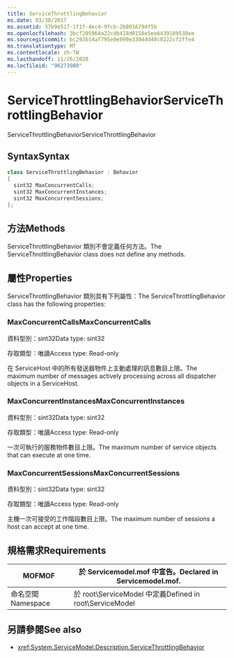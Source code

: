 ```yaml
---
title: ServiceThrottlingBehavior
ms.date: 03/30/2017
ms.assetid: 37b9e517-1f1f-4ec4-9fcb-2b8016794f5b
ms.openlocfilehash: 3bcf205964a22cdb418d0158e5ee6439169538ee
ms.sourcegitcommit: bc293b14af795e0e999e3304dd40c0222cf2ffe4
ms.translationtype: MT
ms.contentlocale: zh-TW
ms.lasthandoff: 11/26/2020
ms.locfileid: "96273980"
---
```

# <a name="servicethrottlingbehavior"></a><span data-ttu-id="1a482-102">ServiceThrottlingBehavior</span><span class="sxs-lookup"><span data-stu-id="1a482-102">ServiceThrottlingBehavior</span></span>

<span data-ttu-id="1a482-103">ServiceThrottlingBehavior</span><span class="sxs-lookup"><span data-stu-id="1a482-103">ServiceThrottlingBehavior</span></span>  
  
## <a name="syntax"></a><span data-ttu-id="1a482-104">Syntax</span><span class="sxs-lookup"><span data-stu-id="1a482-104">Syntax</span></span>  
  
```csharp  
class ServiceThrottlingBehavior : Behavior  
{  
  sint32 MaxConcurrentCalls;  
  sint32 MaxConcurrentInstances;  
  sint32 MaxConcurrentSessions;  
};  
```  
  
## <a name="methods"></a><span data-ttu-id="1a482-105">方法</span><span class="sxs-lookup"><span data-stu-id="1a482-105">Methods</span></span>  

 <span data-ttu-id="1a482-106">ServiceThrottlingBehavior 類別不會定義任何方法。</span><span class="sxs-lookup"><span data-stu-id="1a482-106">The ServiceThrottlingBehavior class does not define any methods.</span></span>  
  
## <a name="properties"></a><span data-ttu-id="1a482-107">屬性</span><span class="sxs-lookup"><span data-stu-id="1a482-107">Properties</span></span>  

 <span data-ttu-id="1a482-108">ServiceThrottlingBehavior 類別具有下列屬性：</span><span class="sxs-lookup"><span data-stu-id="1a482-108">The ServiceThrottlingBehavior class has the following properties:</span></span>  
  
### <a name="maxconcurrentcalls"></a><span data-ttu-id="1a482-109">MaxConcurrentCalls</span><span class="sxs-lookup"><span data-stu-id="1a482-109">MaxConcurrentCalls</span></span>  

 <span data-ttu-id="1a482-110">資料型別：sint32</span><span class="sxs-lookup"><span data-stu-id="1a482-110">Data type: sint32</span></span>  
  
 <span data-ttu-id="1a482-111">存取類型：唯讀</span><span class="sxs-lookup"><span data-stu-id="1a482-111">Access type: Read-only</span></span>  
  
 <span data-ttu-id="1a482-112">在 ServiceHost 中的所有發送器物件上主動處理的訊息數目上限。</span><span class="sxs-lookup"><span data-stu-id="1a482-112">The maximum number of messages actively processing across all dispatcher objects in a ServiceHost.</span></span>  
  
### <a name="maxconcurrentinstances"></a><span data-ttu-id="1a482-113">MaxConcurrentInstances</span><span class="sxs-lookup"><span data-stu-id="1a482-113">MaxConcurrentInstances</span></span>  

 <span data-ttu-id="1a482-114">資料型別：sint32</span><span class="sxs-lookup"><span data-stu-id="1a482-114">Data type: sint32</span></span>  
  
 <span data-ttu-id="1a482-115">存取類型：唯讀</span><span class="sxs-lookup"><span data-stu-id="1a482-115">Access type: Read-only</span></span>  
  
 <span data-ttu-id="1a482-116">一次可執行的服務物件數目上限。</span><span class="sxs-lookup"><span data-stu-id="1a482-116">The maximum number of service objects that can execute at one time.</span></span>  
  
### <a name="maxconcurrentsessions"></a><span data-ttu-id="1a482-117">MaxConcurrentSessions</span><span class="sxs-lookup"><span data-stu-id="1a482-117">MaxConcurrentSessions</span></span>  

 <span data-ttu-id="1a482-118">資料型別：sint32</span><span class="sxs-lookup"><span data-stu-id="1a482-118">Data type: sint32</span></span>  
  
 <span data-ttu-id="1a482-119">存取類型：唯讀</span><span class="sxs-lookup"><span data-stu-id="1a482-119">Access type: Read-only</span></span>  
  
 <span data-ttu-id="1a482-120">主機一次可接受的工作階段數目上限。</span><span class="sxs-lookup"><span data-stu-id="1a482-120">The maximum number of sessions a host can accept at one time.</span></span>  
  
## <a name="requirements"></a><span data-ttu-id="1a482-121">規格需求</span><span class="sxs-lookup"><span data-stu-id="1a482-121">Requirements</span></span>  
  
|<span data-ttu-id="1a482-122">MOF</span><span class="sxs-lookup"><span data-stu-id="1a482-122">MOF</span></span>|<span data-ttu-id="1a482-123">於 Servicemodel.mof 中宣告。</span><span class="sxs-lookup"><span data-stu-id="1a482-123">Declared in Servicemodel.mof.</span></span>|  
|---------|-----------------------------------|  
|<span data-ttu-id="1a482-124">命名空間</span><span class="sxs-lookup"><span data-stu-id="1a482-124">Namespace</span></span>|<span data-ttu-id="1a482-125">於 root\ServiceModel 中定義</span><span class="sxs-lookup"><span data-stu-id="1a482-125">Defined in root\ServiceModel</span></span>|  
  
## <a name="see-also"></a><span data-ttu-id="1a482-126">另請參閱</span><span class="sxs-lookup"><span data-stu-id="1a482-126">See also</span></span>

- <xref:System.ServiceModel.Description.ServiceThrottlingBehavior>
